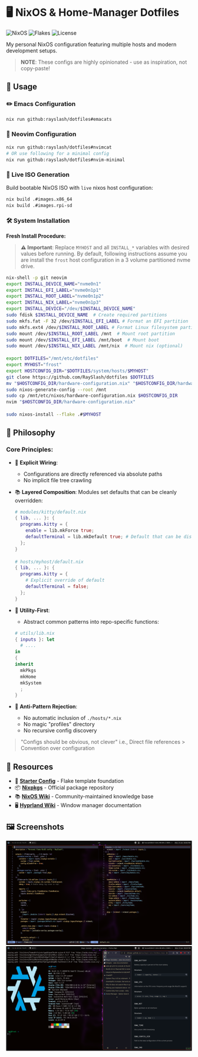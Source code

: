 # 🖥️ NixOS & Home-Manager Dotfiles

![NixOS](https://img.shields.io/badge/NixOS-unstable-007ec6?logo=nixos&logoColor=white)
![Flakes](https://img.shields.io/badge/Flakes-Enabled-blueviolet)
![License](https://img.shields.io/badge/License-GPLv3-green)

My personal NixOS configuration featuring multiple hosts and modern development setups.

> **NOTE**: These configs are highly opinionated - use as inspiration, not copy-paste!

## 🚀 Usage

### ✏️ Emacs Configuration

```bash
nix run github:rayslash/dotfiles#emacats
```

### 🧩 Neovim Configuration

```bash
nix run github:rayslash/dotfiles#nvimcat
# OR use following for a minimal config
nix run github:rayslash/dotfiles#nvim-minimal
```

### 📀 Live ISO Generation

Build bootable NixOS ISO with `live` nixos host configuration:

```bash
nix build .#images.x86_64
nix build .#images.rpi-sd
```

### 🛠️ System Installation

**Fresh Install Procedure:**

> **⚠️ Important**: Replace `MYHOST` and all `INSTALL_*` variables with
> desired values before running. By default, following instructions
> assume you are install the `frost` host configuration in a 3 volume partitioned nvme drive.

```bash
nix-shell -p git neovim
export INSTALL_DEVICE_NAME="nvme0n1"
export INSTALL_EFI_LABEL="nvme0n1p1"
export INSTALL_ROOT_LABEL="nvme0n1p2"
export INSTALL_NIX_LABEL="nvme0n1p3"
export INSTALL_DEVICE="/dev/$INSTALL_DEVICE_NAME"
sudo fdisk $INSTALL_DEVICE_NAME  # Create required partitions
sudo mkfs.fat -F 32 /dev/$INSTALL_EFI_LABEL # Format an EFI partition
sudo mkfs.ext4 /dev/$INSTALL_ROOT_LABEL # Format Linux filesystem partition (ext4, btrfs ...)
sudo mount /dev/$INSTALL_ROOT_LABEL /mnt  # Mount root partition
sudo mount /dev/$INSTALL_EFI_LABEL /mnt/boot  # Mount boot
sudo mount /dev/$INSTALL_NIX_LABEL /mnt/nix  # Mount nix (optional)

export DOTFILES="/mnt/etc/dotfiles"
export MYHOST="frost"
export HOSTCONFIG_DIR="$DOTFILES/system/hosts/$MYHOST"
git clone https://github.com/RaySlash/dotfiles $DOTFILES
mv "$HOSTCONFIG_DIR/hardware-configuration.nix" "$HOSTCONFIG_DIR/hardware-configuration-old.nix"
sudo nixos-generate-config --root /mnt
sudo cp /mnt/etc/nixos/hardware-configuration.nix $HOSTCONFIG_DIR
nvim "$HOSTCONFIG_DIR/hardware-configuration.nix"

sudo nixos-install --flake .#$MYHOST
```

## 🧠 Philosophy

### Core Principles:

- 🔌 **Explicit Wiring**:
  - Configurations are directly referenced via absolute paths
  - No implicit file tree crawling

- 📚 **Layered Composition**: Modules set defaults that can be cleanly overridden:

  ```nix
  # modules/kitty/default.nix
  { lib, ... }: {
    programs.kitty = {
      enable = lib.mkForce true;
      defaultTerminal = lib.mkDefault true; # Default that can be disabled
    };
  }

  # hosts/myhost/default.nix
  { lib, ... }: {
    programs.kitty = {
      # Explicit override of default
      defaultTerminal = false;
    };
  }
  ```

- 🧰 **Utility-First**:
  - Abstract common patterns into repo-specific functions:

  ```nix
  # utils/lib.nix
  { inputs }: let
    # ....
  in
  {
  inherit
    mkPkgs
    mkHome
    mkSystem
    ;
  }
  ```

- 🚫 **Anti-Pattern Rejection**:
  - No automatic inclusion of `./hosts/*.nix`
  - No magic "profiles" directory
  - No recursive config discovery

> "Configs should be obvious, not clever"
> i.e., Direct file references > Convention over configuration

## 🔗 Resources

- 🧩 **[Starter Config](https://github.com/Misterio77/nix-starter-configs)** - Flake template foundation
- 📦 **[Nixpkgs](https://github.com/NixOS/nixpkgs)** - Official package repository
- 📚 **[NixOS Wiki](https://nixos.wiki/)** - Community-maintained knowledge base
- 🖥️ **[Hyprland Wiki](https://wiki.hyprland.org/)** - Window manager documentation

## 🖼️ Screenshots

![Hyprland Desktop](./docs/ss_nvim.png)  
![Firefox Setup](./docs/ss_ff.png)
